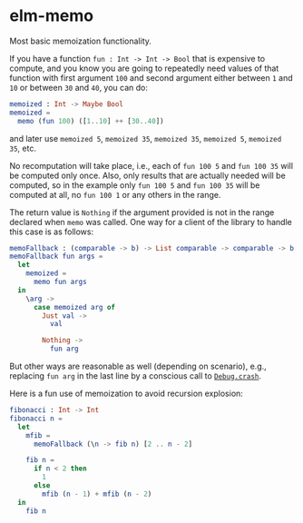 elm-memo
========

Most basic memoization functionality.

If you have a function `fun : Int -> Int -> Bool` that is expensive to
compute, and you know you are going to repeatedly need values of that
function with first argument `100` and second argument either between
`1` and `10` or between `30` and `40`, you can do:

```elm
memoized : Int -> Maybe Bool
memoized =
  memo (fun 100) ([1..10] ++ [30..40])
```

and later use `memoized 5`, `memoized 35`, `memoized 35`, `memoized 5`,
`memoized 35`, etc.

No recomputation will take place, i.e., each of `fun 100 5` and `fun
100 35` will be computed only once. Also, only results that are
actually needed will be computed, so in the example only `fun 100 5`
and `fun 100 35` will be computed at all, no `fun 100 1` or any others
in the range.

The return value is `Nothing` if the argument provided is not in the
range declared when `memo` was called. One way for a client of the
library to handle this case is as follows:
```elm
memoFallback : (comparable -> b) -> List comparable -> comparable -> b
memoFallback fun args =
  let
    memoized =
      memo fun args
  in
    \arg ->
      case memoized arg of
        Just val ->
          val

        Nothing ->
          fun arg
```
But other ways are reasonable as well (depending on scenario), e.g.,
replacing `fun arg` in the last line by a conscious call to
[`Debug.crash`](http://package.elm-lang.org/packages/elm-lang/core/latest/Debug#crash).

Here is a fun use of memoization to avoid recursion explosion:
```elm
fibonacci : Int -> Int
fibonacci n =
  let
    mfib =
      memoFallback (\n -> fib n) [2 .. n - 2]

    fib n =
      if n < 2 then
        1
      else
        mfib (n - 1) + mfib (n - 2)
  in
    fib n
```
